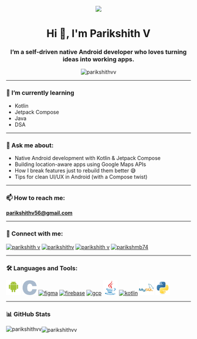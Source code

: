 <p align="center">
  <img src="https://raw.githubusercontent.com/parikshithvv/parikshithvv/main/assets/avatar.png" width="200"  />
</p>

<h1 align="center">Hi 👋, I'm Parikshith V</h1>
<h3 align="center">I’m a self-driven native Android developer who loves turning ideas into working apps.</h3>

<p align="center"> 
  <img src="https://komarev.com/ghpvc/?username=parikshithvv&label=Profile%20views&color=0e75b6&style=flat" alt="parikshithvv" />
</p>

---

### 🌱 I’m currently learning
- Kotlin  
- Jetpack Compose  
- Java  
- DSA  

---

### 💬 Ask me about:
- Native Android development with Kotlin & Jetpack Compose  
- Building location-aware apps using Google Maps APIs  
- How I break features just to rebuild them better 😅  
- Tips for clean UI/UX in Android (with a Compose twist)  

---

### 📫 How to reach me:
**parikshithv56@gmail.com**

---

### 🔗 Connect with me:
<p align="left">
<a href="https://linkedin.com/in/parikshith v" target="blank"><img align="center" src="https://raw.githubusercontent.com/rahuldkjain/github-profile-readme-generator/master/src/images/icons/Social/linked-in-alt.svg" alt="parikshith v" height="30" width="40" /></a>
<a href="https://www.codechef.com/users/parikshithv" target="blank"><img align="center" src="https://cdn.jsdelivr.net/npm/simple-icons@3.1.0/icons/codechef.svg" alt="parikshithv" height="30" width="40" /></a>
<a href="https://www.leetcode.com/parikshith v" target="blank"><img align="center" src="https://raw.githubusercontent.com/rahuldkjain/github-profile-readme-generator/master/src/images/icons/Social/leet-code.svg" alt="parikshith v" height="30" width="40" /></a>
<a href="https://auth.geeksforgeeks.org/user/parikshmb74" target="blank"><img align="center" src="https://raw.githubusercontent.com/rahuldkjain/github-profile-readme-generator/master/src/images/icons/Social/geeks-for-geeks.svg" alt="parikshmb74" height="30" width="40" /></a>
</p>

---

### 🛠️ Languages and Tools:
<p align="left">
  <a href="https://developer.android.com" target="_blank"><img src="https://raw.githubusercontent.com/devicons/devicon/master/icons/android/android-original-wordmark.svg" alt="android" width="40" height="40"/></a>
  <a href="https://www.cprogramming.com/" target="_blank"><img src="https://raw.githubusercontent.com/devicons/devicon/master/icons/c/c-original.svg" alt="c" width="40" height="40"/></a>
  <a href="https://www.figma.com/" target="_blank"><img src="https://www.vectorlogo.zone/logos/figma/figma-icon.svg" alt="figma" width="40" height="40"/></a>
  <a href="https://firebase.google.com/" target="_blank"><img src="https://www.vectorlogo.zone/logos/firebase/firebase-icon.svg" alt="firebase" width="40" height="40"/></a>
  <a href="https://cloud.google.com" target="_blank"><img src="https://www.vectorlogo.zone/logos/google_cloud/google_cloud-icon.svg" alt="gcp" width="40" height="40"/></a>
  <a href="https://www.java.com" target="_blank"><img src="https://raw.githubusercontent.com/devicons/devicon/master/icons/java/java-original.svg" alt="java" width="40" height="40"/></a>
  <a href="https://kotlinlang.org" target="_blank"><img src="https://www.vectorlogo.zone/logos/kotlinlang/kotlinlang-icon.svg" alt="kotlin" width="40" height="40"/></a>
  <a href="https://www.mysql.com/" target="_blank"><img src="https://raw.githubusercontent.com/devicons/devicon/master/icons/mysql/mysql-original-wordmark.svg" alt="mysql" width="40" height="40"/></a>
  <a href="https://www.python.org" target="_blank"><img src="https://raw.githubusercontent.com/devicons/devicon/master/icons/python/python-original.svg" alt="python" width="40" height="40"/></a>
</p>

---

### 📊 GitHub Stats

<p>
  <img align="left" src="https://github-readme-stats.vercel.app/api/top-langs?username=parikshithvv&show_icons=true&locale=en&layout=compact" alt="parikshithvv" />
</p>

<p>
  <img align="center" src="https://github-readme-stats.vercel.app/api?username=parikshithvv&show_icons=true&locale=en" alt="parikshithvv" />
</p>
